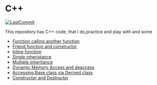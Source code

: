 # C++
[![LastCommit](https://img.shields.io/github/last-commit/balaji303/C-plusplus.svg?style=social)](https://github.com/balaji303/C-plusplus/commits/master)


This repository has C++ code, that I do,practice and play with and some

- [Function calling another function](https://github.com/balaji303/C-plusplus/blob/master/Function%20calling%20another%20function.cpp)
- [Friend function and constructor](https://github.com/balaji303/C-plusplus/blob/master/friendFunction.cpp)
- [Inline function](https://github.com/balaji303/C-plusplus/blob/master/inlinefunction.cpp)
- [Single inheristance](https://github.com/balaji303/C-plusplus/blob/master/SingleInheristance.cpp)
- [Multiple inheritance](https://github.com/balaji303/C-plusplus/blob/master/Multiple%20inheritance.cpp)
- [Dynamic Memory Access and deaccess](https://github.com/balaji303/C-plusplus/blob/master/DynamicMemoryAccess.cpp)
- [Accessing Base class via Derived class](https://github.com/balaji303/C-plusplus/blob/master/AccessingBaseclassviaDerived.cpp)
- [Constructor and Destructor ](https://github.com/balaji303/C-plusplus/blob/master/Constructor%20and%20destructor.cpp)
